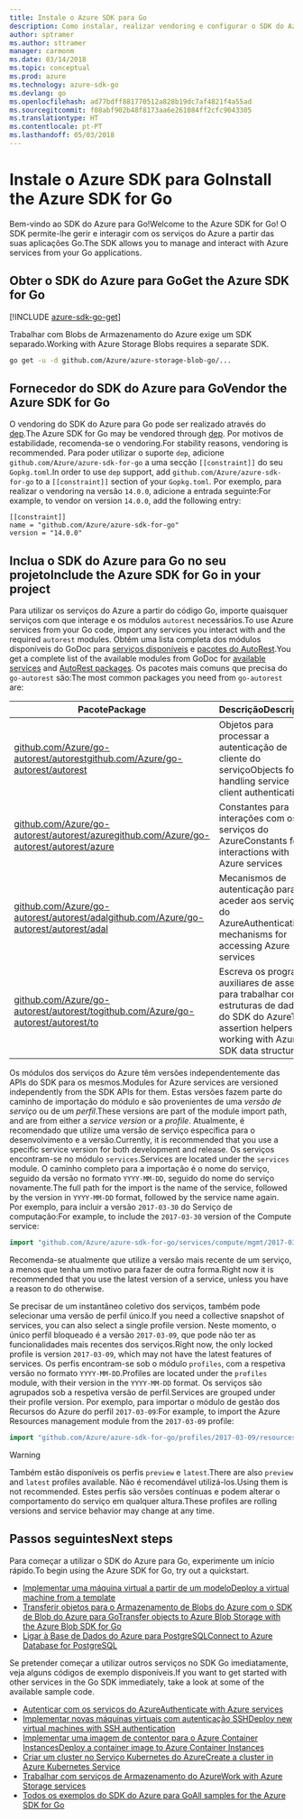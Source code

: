 ```yaml
---
title: Instale o Azure SDK para Go
description: Como instalar, realizar vendoring e configurar o SDK do Azure para Go.
author: sptramer
ms.author: sttramer
manager: carmonm
ms.date: 03/14/2018
ms.topic: conceptual
ms.prod: azure
ms.technology: azure-sdk-go
ms.devlang: go
ms.openlocfilehash: ad77bdff881770512a828b19dc7af4821f4a55ad
ms.sourcegitcommit: f08abf902b48f8173aa6e261084ff2cfc9043305
ms.translationtype: HT
ms.contentlocale: pt-PT
ms.lasthandoff: 05/03/2018
---
```

# <a name="install-the-azure-sdk-for-go"></a><span data-ttu-id="5fa9e-103">Instale o Azure SDK para Go</span><span class="sxs-lookup"><span data-stu-id="5fa9e-103">Install the Azure SDK for Go</span></span>

<span data-ttu-id="5fa9e-104">Bem-vindo ao SDK do Azure para Go!</span><span class="sxs-lookup"><span data-stu-id="5fa9e-104">Welcome to the Azure SDK for Go!</span></span> <span data-ttu-id="5fa9e-105">O SDK permite-lhe gerir e interagir com os serviços do Azure a partir das suas aplicações Go.</span><span class="sxs-lookup"><span data-stu-id="5fa9e-105">The SDK allows you to manage and interact with Azure services from your Go applications.</span></span>

## <a name="get-the-azure-sdk-for-go"></a><span data-ttu-id="5fa9e-106">Obter o SDK do Azure para Go</span><span class="sxs-lookup"><span data-stu-id="5fa9e-106">Get the Azure SDK for Go</span></span>

[!INCLUDE [azure-sdk-go-get](includes/azure-sdk-go-get.md)]

<span data-ttu-id="5fa9e-107">Trabalhar com Blobs de Armazenamento do Azure exige um SDK separado.</span><span class="sxs-lookup"><span data-stu-id="5fa9e-107">Working with Azure Storage Blobs requires a separate SDK.</span></span>

```bash
go get -u -d github.com/Azure/azure-storage-blob-go/...
```

## <a name="vendor-the-azure-sdk-for-go"></a><span data-ttu-id="5fa9e-108">Fornecedor do SDK do Azure para Go</span><span class="sxs-lookup"><span data-stu-id="5fa9e-108">Vendor the Azure SDK for Go</span></span>

<span data-ttu-id="5fa9e-109">O vendoring do SDK do Azure para Go pode ser realizado através do [dep](https://github.com/golang/dep).</span><span class="sxs-lookup"><span data-stu-id="5fa9e-109">The Azure SDK for Go may be vendored through [dep](https://github.com/golang/dep).</span></span> <span data-ttu-id="5fa9e-110">Por motivos de estabilidade, recomenda-se o vendoring.</span><span class="sxs-lookup"><span data-stu-id="5fa9e-110">For stability reasons, vendoring is recommended.</span></span> <span data-ttu-id="5fa9e-111">Para poder utilizar o suporte `dep`, adicione `github.com/Azure/azure-sdk-for-go` a uma secção `[[constraint]]` do seu `Gopkg.toml`.</span><span class="sxs-lookup"><span data-stu-id="5fa9e-111">In order to use `dep` support, add `github.com/Azure/azure-sdk-for-go` to a `[[constraint]]` section of your `Gopkg.toml`.</span></span> <span data-ttu-id="5fa9e-112">Por exemplo, para realizar o vendoring na versão `14.0.0`, adicione a entrada seguinte:</span><span class="sxs-lookup"><span data-stu-id="5fa9e-112">For example, to vendor on version `14.0.0`, add the following entry:</span></span>

```
[[constraint]]
name = "github.com/Azure/azure-sdk-for-go"
version = "14.0.0"
```

## <a name="include-the-azure-sdk-for-go-in-your-project"></a><span data-ttu-id="5fa9e-113">Inclua o SDK do Azure para Go no seu projeto</span><span class="sxs-lookup"><span data-stu-id="5fa9e-113">Include the Azure SDK for Go in your project</span></span>

<span data-ttu-id="5fa9e-114">Para utilizar os serviços do Azure a partir do código Go, importe quaisquer serviços com que interage e os módulos `autorest` necessários.</span><span class="sxs-lookup"><span data-stu-id="5fa9e-114">To use Azure services from your Go code, import any services you interact with and the required `autorest` modules.</span></span>
<span data-ttu-id="5fa9e-115">Obtém uma lista completa dos módulos disponíveis do GoDoc para [serviços disponíveis](https://godoc.org/github.com/Azure/azure-sdk-for-go) e [pacotes do AutoRest](https://godoc.org/github.com/Azure/go-autorest).</span><span class="sxs-lookup"><span data-stu-id="5fa9e-115">You get a complete list of the available modules from GoDoc for [available services](https://godoc.org/github.com/Azure/azure-sdk-for-go) and [AutoRest packages](https://godoc.org/github.com/Azure/go-autorest).</span></span> <span data-ttu-id="5fa9e-116">Os pacotes mais comuns que precisa do `go-autorest` são:</span><span class="sxs-lookup"><span data-stu-id="5fa9e-116">The most common packages you need from `go-autorest` are:</span></span>

| <span data-ttu-id="5fa9e-117">Pacote</span><span class="sxs-lookup"><span data-stu-id="5fa9e-117">Package</span></span> | <span data-ttu-id="5fa9e-118">Descrição</span><span class="sxs-lookup"><span data-stu-id="5fa9e-118">Description</span></span> |
|---------|-------------|
| <span data-ttu-id="5fa9e-119">[github.com/Azure/go-autorest/autorest][autorest]</span><span class="sxs-lookup"><span data-stu-id="5fa9e-119">[github.com/Azure/go-autorest/autorest][autorest]</span></span> | <span data-ttu-id="5fa9e-120">Objetos para processar a autenticação de cliente do serviço</span><span class="sxs-lookup"><span data-stu-id="5fa9e-120">Objects for handling service client authentication</span></span> |
| <span data-ttu-id="5fa9e-121">[github.com/Azure/go-autorest/autorest/azure][autorest/azure]</span><span class="sxs-lookup"><span data-stu-id="5fa9e-121">[github.com/Azure/go-autorest/autorest/azure][autorest/azure]</span></span> | <span data-ttu-id="5fa9e-122">Constantes para interações com os serviços do Azure</span><span class="sxs-lookup"><span data-stu-id="5fa9e-122">Constants for interactions with Azure services</span></span> |
| <span data-ttu-id="5fa9e-123">[github.com/Azure/go-autorest/autorest/adal][autorest/adal]</span><span class="sxs-lookup"><span data-stu-id="5fa9e-123">[github.com/Azure/go-autorest/autorest/adal][autorest/adal]</span></span> | <span data-ttu-id="5fa9e-124">Mecanismos de autenticação para aceder aos serviços do Azure</span><span class="sxs-lookup"><span data-stu-id="5fa9e-124">Authentication mechanisms for accessing Azure services</span></span> |
| <span data-ttu-id="5fa9e-125">[github.com/Azure/go-autorest/autorest/to][autorest/to]</span><span class="sxs-lookup"><span data-stu-id="5fa9e-125">[github.com/Azure/go-autorest/autorest/to][autorest/to]</span></span> | <span data-ttu-id="5fa9e-126">Escreva os programas auxiliares de asserção para trabalhar com estruturas de dados do SDK do Azure</span><span class="sxs-lookup"><span data-stu-id="5fa9e-126">Type assertion helpers for working with Azure SDK data structures</span></span> |

[autorest]: https://godoc.org/github.com/Azure/go-autorest/autorest
[autorest/azure]: https://godoc.org/github.com/Azure/go-autorest/autorest/azure
[autorest/adal]: https://godoc.org/github.com/Azure/go-autorest/autorest/adal
[autorest/to]: https://godoc.org/github.com/Azure/go-autorest/autorest/to

<span data-ttu-id="5fa9e-127">Os módulos dos serviços do Azure têm versões independentemente das APIs do SDK para os mesmos.</span><span class="sxs-lookup"><span data-stu-id="5fa9e-127">Modules for Azure services are versioned independently from the SDK APIs for them.</span></span> <span data-ttu-id="5fa9e-128">Estas versões fazem parte do caminho de importação do módulo e são provenientes de uma _versão de serviço_ ou de um _perfil_.</span><span class="sxs-lookup"><span data-stu-id="5fa9e-128">These versions are part of the module import path, and are from either a _service version_ or a _profile_.</span></span> <span data-ttu-id="5fa9e-129">Atualmente, é recomendado que utilize uma versão de serviço específica para o desenvolvimento e a versão.</span><span class="sxs-lookup"><span data-stu-id="5fa9e-129">Currently, it is recommended that you use a specific service version for both development and release.</span></span> <span data-ttu-id="5fa9e-130">Os serviços encontram-se no módulo `services`.</span><span class="sxs-lookup"><span data-stu-id="5fa9e-130">Services are located under the `services` module.</span></span> <span data-ttu-id="5fa9e-131">O caminho completo para a importação é o nome do serviço, seguido da versão no formato `YYYY-MM-DD`, seguido do nome do serviço novamente.</span><span class="sxs-lookup"><span data-stu-id="5fa9e-131">The full path for the import is the name of the service, followed by the version in `YYYY-MM-DD` format, followed by the service name again.</span></span> <span data-ttu-id="5fa9e-132">Por exemplo, para incluir a versão `2017-03-30` do Serviço de computação:</span><span class="sxs-lookup"><span data-stu-id="5fa9e-132">For example, to include the `2017-03-30` version of the Compute service:</span></span>

```go
import "github.com/Azure/azure-sdk-for-go/services/compute/mgmt/2017-03-30/compute"
```

<span data-ttu-id="5fa9e-133">Recomenda-se atualmente que utilize a versão mais recente de um serviço, a menos que tenha um motivo para fazer de outra forma.</span><span class="sxs-lookup"><span data-stu-id="5fa9e-133">Right now it is recommended that you use the latest version of a service, unless you have a reason to do otherwise.</span></span>

<span data-ttu-id="5fa9e-134">Se precisar de um instantâneo coletivo dos serviços, também pode selecionar uma versão de perfil único.</span><span class="sxs-lookup"><span data-stu-id="5fa9e-134">If you need a collective snapshot of services, you can also select a single profile version.</span></span> <span data-ttu-id="5fa9e-135">Neste momento, o único perfil bloqueado é a versão `2017-03-09`, que pode não ter as funcionalidades mais recentes dos serviços.</span><span class="sxs-lookup"><span data-stu-id="5fa9e-135">Right now, the only locked profile is version `2017-03-09`, which may not have the latest features of services.</span></span> <span data-ttu-id="5fa9e-136">Os perfis encontram-se sob o módulo `profiles`, com a respetiva versão no formato `YYYY-MM-DD`.</span><span class="sxs-lookup"><span data-stu-id="5fa9e-136">Profiles are located under the `profiles` module, with their version in the `YYYY-MM-DD` format.</span></span> <span data-ttu-id="5fa9e-137">Os serviços são agrupados sob a respetiva versão de perfil.</span><span class="sxs-lookup"><span data-stu-id="5fa9e-137">Services are grouped under their profile version.</span></span> <span data-ttu-id="5fa9e-138">Por exemplo, para importar o módulo de gestão dos Recursos do Azure do perfil `2017-03-09`:</span><span class="sxs-lookup"><span data-stu-id="5fa9e-138">For example, to import the Azure Resources management module from the `2017-03-09` profile:</span></span>

```go
import "github.com/Azure/azure-sdk-for-go/profiles/2017-03-09/resources/mgmt/resources"
```

> [!WARNING]
> <span data-ttu-id="5fa9e-139">Também estão disponíveis os perfis `preview` e `latest`.</span><span class="sxs-lookup"><span data-stu-id="5fa9e-139">There are also `preview` and `latest` profiles available.</span></span> <span data-ttu-id="5fa9e-140">Não é recomendável utilizá-los.</span><span class="sxs-lookup"><span data-stu-id="5fa9e-140">Using them is not recommended.</span></span> <span data-ttu-id="5fa9e-141">Estes perfis são versões contínuas e podem alterar o comportamento do serviço em qualquer altura.</span><span class="sxs-lookup"><span data-stu-id="5fa9e-141">These profiles are rolling versions and service behavior may change at any time.</span></span>

## <a name="next-steps"></a><span data-ttu-id="5fa9e-142">Passos seguintes</span><span class="sxs-lookup"><span data-stu-id="5fa9e-142">Next steps</span></span>

<span data-ttu-id="5fa9e-143">Para começar a utilizar o SDK do Azure para Go, experimente um início rápido.</span><span class="sxs-lookup"><span data-stu-id="5fa9e-143">To begin using the Azure SDK for Go, try out a quickstart.</span></span>

* [<span data-ttu-id="5fa9e-144">Implementar uma máquina virtual a partir de um modelo</span><span class="sxs-lookup"><span data-stu-id="5fa9e-144">Deploy a virtual machine from a template</span></span>](azure-sdk-go-qs-vm.md)
* [<span data-ttu-id="5fa9e-145">Transferir objetos para o Armazenamento de Blobs do Azure com o SDK de Blob do Azure para Go</span><span class="sxs-lookup"><span data-stu-id="5fa9e-145">Transfer objects to Azure Blob Storage with the Azure Blob SDK for Go</span></span>](/azure/storage/blobs/storage-quickstart-blobs-go?toc=%2fgo%2fazure%2ftoc.json)
* [<span data-ttu-id="5fa9e-146">Ligar à Base de Dados do Azure para PostgreSQL</span><span class="sxs-lookup"><span data-stu-id="5fa9e-146">Connect to Azure Database for PostgreSQL</span></span>](/azure/postgresql/connect-go?toc=%2fgo%2fazure%2ftoc.json)

<span data-ttu-id="5fa9e-147">Se pretender começar a utilizar outros serviços no SDK Go imediatamente, veja alguns códigos de exemplo disponíveis.</span><span class="sxs-lookup"><span data-stu-id="5fa9e-147">If you want to get started with other services in the Go SDK immediately, take a look at some of the available sample code.</span></span>

* [<span data-ttu-id="5fa9e-148">Autenticar com os serviços do Azure</span><span class="sxs-lookup"><span data-stu-id="5fa9e-148">Authenticate with Azure services</span></span>](https://github.com/Azure-Samples/azure-sdk-for-go-samples/tree/master/iam)
* [<span data-ttu-id="5fa9e-149">Implementar novas máquinas virtuais com autenticação SSH</span><span class="sxs-lookup"><span data-stu-id="5fa9e-149">Deploy new virtual machines with SSH authentication</span></span>](https://github.com/Azure-Samples/azure-sdk-for-go-samples/tree/master/compute)
* [<span data-ttu-id="5fa9e-150">Implementar uma imagem de contentor para o Azure Container Instances</span><span class="sxs-lookup"><span data-stu-id="5fa9e-150">Deploy a container image to Azure Container Instances</span></span>](https://github.com/Azure-Samples/azure-sdk-for-go-samples/tree/master/containerinstance)
* [<span data-ttu-id="5fa9e-151">Criar um cluster no Serviço Kubernetes do Azure</span><span class="sxs-lookup"><span data-stu-id="5fa9e-151">Create a cluster in Azure Kubernetes Service</span></span>](https://github.com/Azure-Samples/azure-sdk-for-go-samples/tree/master/containerservice)
* [<span data-ttu-id="5fa9e-152">Trabalhar com serviços de Armazenamento do Azure</span><span class="sxs-lookup"><span data-stu-id="5fa9e-152">Work with Azure Storage services</span></span>](https://github.com/Azure-Samples/azure-sdk-for-go-samples/tree/master/storage)
* [<span data-ttu-id="5fa9e-153">Todos os exemplos do SDK do Azure para Go</span><span class="sxs-lookup"><span data-stu-id="5fa9e-153">All samples for the Azure SDK for Go</span></span>](https://github.com/azure-samples/azure-sdk-for-go-samples)
